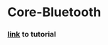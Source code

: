 # Core-Bluetooth
### [link](https://www.raywenderlich.com/231-core-bluetooth-tutorial-for-ios-heart-rate-monitor) to tutorial 
